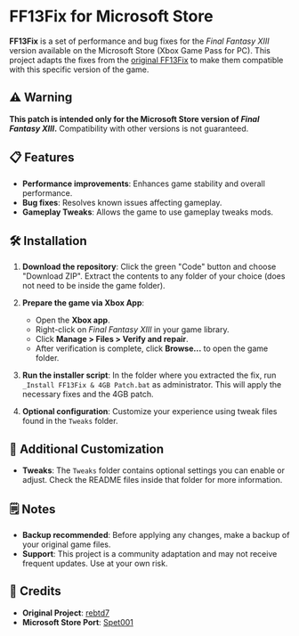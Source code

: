 
# FF13Fix for Microsoft Store

**FF13Fix** is a set of performance and bug fixes for the *Final Fantasy XIII* version available on the Microsoft Store (Xbox Game Pass for PC). This project adapts the fixes from the [original FF13Fix](https://github.com/rebtd7/FF13Fix) to make them compatible with this specific version of the game.

## ⚠️ Warning

**This patch is intended only for the Microsoft Store version of *Final Fantasy XIII*.** Compatibility with other versions is not guaranteed.

## 📋 Features

- **Performance improvements**: Enhances game stability and overall performance.
- **Bug fixes**: Resolves known issues affecting gameplay.
- **Gameplay Tweaks**: Allows the game to use gameplay tweaks mods.

## 🛠️ Installation

1. **Download the repository**: Click the green "Code" button and choose "Download ZIP". Extract the contents to any folder of your choice (does not need to be inside the game folder).

2. **Prepare the game via Xbox App**:
   - Open the **Xbox app**.
   - Right-click on *Final Fantasy XIII* in your game library.
   - Click **Manage > Files > Verify and repair**.
   - After verification is complete, click **Browse...** to open the game folder.

3. **Run the installer script**: In the folder where you extracted the fix, run `_Install FF13Fix & 4GB Patch.bat` as administrator. This will apply the necessary fixes and the 4GB patch.

4. **Optional configuration**: Customize your experience using tweak files found in the `Tweaks` folder.

## 🧩 Additional Customization

- **Tweaks**: The `Tweaks` folder contains optional settings you can enable or adjust. Check the README files inside that folder for more information.

## 🗒️ Notes

- **Backup recommended**: Before applying any changes, make a backup of your original game files.
- **Support**: This project is a community adaptation and may not receive frequent updates. Use at your own risk.

## 🤝 Credits

- **Original Project**: [rebtd7](https://github.com/rebtd7/FF13Fix)  
- **Microsoft Store Port**: [Spet001](https://github.com/Spet001)
